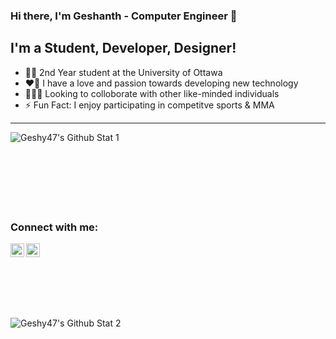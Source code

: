### Hi there, I'm Geshanth - Computer Engineer 👋

## I'm a Student, Developer, Designer!
- 🧑‍🎓 2nd Year student at the University of Ottawa
- ❤️‍🔥 I have a love and passion towards developing new technology
- 🧑‍🤝‍🧑 Looking to colloborate with other like-minded individuals
- ⚡ Fun Fact: I enjoy participating in competitve sports & MMA

---

<img align="left" alt="Geshy47's Github Stat 1" src="https://github-readme-stats.vercel.app/api?username=Geshy47&show_icons=true&hide_border=true" /><br>
<br>
<br>
<br>
<br>
<br>
<br>

### Connect with me:
[<img align="left" alt="Geshy47 | LinkedIn" width="22px" src="https://cdn.jsdelivr.net/npm/simple-icons@v3/icons/linkedin.svg" />][linkedin]
[<img align="left" alt="Geshy47 | Instragram" width="22px" src="https://cdn.jsdelivr.net/npm/simple-icons@v3/icons/instagram.svg" />][instagram]

[linkedin]: https://www.linkedin.com/in/geshanth-krishnapillai47/
[instagram]: https://www.instagram.com/gesh.k/

<br>
<br>
<br>
<br>
<br>
<br>
<br><img align="left" alt="Geshy47's Github Stat 2" src="https://github-readme-stats.vercel.app/api/top-langs/?username=Geshy47&show_icons=true&hide_border=true" />
